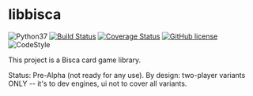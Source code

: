 # libbisca

![Python37](https://img.shields.io/badge/python-3.7-blue.svg)
[![Build Status](https://www.travis-ci.org/NunoMCSilva/libbisca.svg)](https://www.travis-ci.org/NunoMCSilva/libbisca)
[![Coverage Status](https://img.shields.io/codecov/c/github/NunoMCSilva/libbisca)](https://codecov.io/gh/NunoMCSilva/libbisca)
[![GitHub license](https://img.shields.io/github/license/NunoMCSilva/libbisca)](https://github.com/NunoMCSilva/libbisca)
![CodeStyle](https://img.shields.io/badge/code%20style-black-000000.svg)

This project is a Bisca card game library.

Status: Pre-Alpha (not ready for any use).
By design: two-player variants ONLY -- it's to dev engines, ui not to cover all variants.
